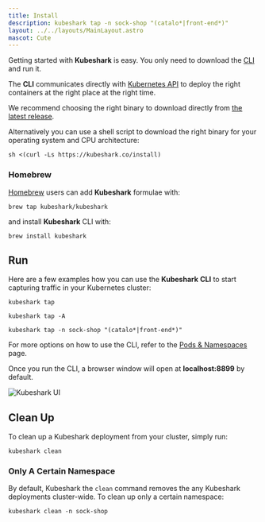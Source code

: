 ```yaml
---
title: Install
description: kubeshark tap -n sock-shop "(catalo*|front-end*)"
layout: ../../layouts/MainLayout.astro
mascot: Cute
---
```


Getting started with **Kubeshark** is easy. You only need to download the [CLI](/en/anatomy_of_kubeshark#cli) and run it. 

The **CLI** communicates directly with [Kubernetes API](https://kubernetes.io/docs/concepts/overview/kubernetes-api/) to deploy the right containers at the right place at the right time.

We recommend choosing the right binary to download directly from [the latest release](https://github.com/kubeshark/kubeshark/releases/latest).

Alternatively you can use a shell script to download the right binary for your operating system and CPU architecture:

```shell
sh <(curl -Ls https://kubeshark.co/install)
```

### Homebrew

[Homebrew](https://brew.sh/) users can add **Kubeshark** formulae with:

```shell
brew tap kubeshark/kubeshark
```

and install **Kubeshark** CLI with:

```shell
brew install kubeshark
```

## Run

Here are a few examples how you can use the **Kubeshark** **CLI** to start capturing traffic in your Kubernetes cluster:

```shell
kubeshark tap
```
```
kubeshark tap -A
```
```
kubeshark tap -n sock-shop "(catalo*|front-end*)"
```

For more options on how to use the CLI, refer to the [Pods & Namespaces](/en/scope) page.

Once you run the CLI, a browser window will open at **localhost:8899** by default.


![Kubeshark UI](/kubeshark-ui.png)

## Clean Up

To clean up a Kubeshark deployment from your cluster, simply run:

```shell
kubeshark clean
```

### Only A Certain Namespace

By default, Kubeshark the `clean` command removes the any Kubeshark deployments
cluster-wide. To clean up only a certain namespace:

```
kubeshark clean -n sock-shop
```


